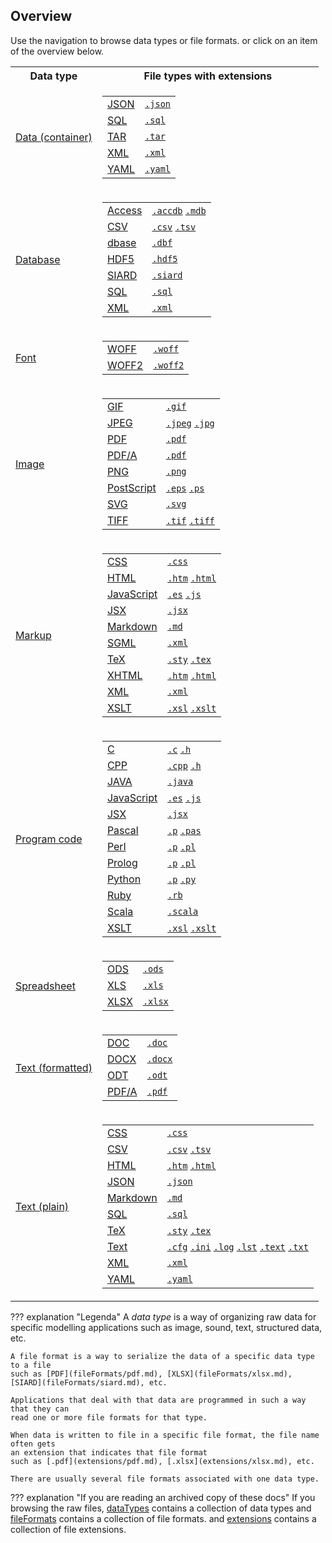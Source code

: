 
## Overview

Use the navigation to browse data types or file formats.
or click on an item of the overview below.


<table>
  <tr>
    <th>Data type</th>
    <th>File types with extensions</th>
  </tr>


  <tr>
    <td><a
          href="dataTypes/dataContainer"
        >Data (container)</a>
</td>
    <td>
<table>


  <tr>
    <td><a
            href="fileFormats/json"
          >JSON</a>
</td>
    <td><a href="extensions/json"><code>.json</code></a></td>
  </tr>


  <tr>
    <td><a
            href="fileFormats/sql"
          >SQL</a>
</td>
    <td><a href="extensions/sql"><code>.sql</code></a></td>
  </tr>


  <tr>
    <td><a
            href="fileFormats/tar"
          >TAR</a>
</td>
    <td><a href="extensions/tar"><code>.tar</code></a></td>
  </tr>


  <tr>
    <td><a
            href="fileFormats/xml"
          >XML</a>
</td>
    <td><a href="extensions/xml"><code>.xml</code></a></td>
  </tr>


  <tr>
    <td><a
            href="fileFormats/yaml"
          >YAML</a>
</td>
    <td><a href="extensions/yaml"><code>.yaml</code></a></td>
  </tr>


</table>
</td>
  </tr>


  <tr>
    <td><a
          href="dataTypes/database"
        >Database</a>
</td>
    <td>
<table>


  <tr>
    <td><a
            href="fileFormats/access"
          >Access</a>
</td>
    <td><a href="extensions/accdb"><code>.accdb</code></a> <a href="extensions/mdb"><code>.mdb</code></a></td>
  </tr>


  <tr>
    <td><a
            href="fileFormats/csv"
          >CSV</a>
</td>
    <td><a href="extensions/csv"><code>.csv</code></a> <a href="extensions/tsv"><code>.tsv</code></a></td>
  </tr>


  <tr>
    <td><a
            href="fileFormats/dbase"
          >dbase</a>
</td>
    <td><a href="extensions/dbf"><code>.dbf</code></a></td>
  </tr>


  <tr>
    <td><a
            href="fileFormats/hdf5"
          >HDF5</a>
</td>
    <td><a href="extensions/hdf5"><code>.hdf5</code></a></td>
  </tr>


  <tr>
    <td><a
            href="fileFormats/siard"
          >SIARD</a>
</td>
    <td><a href="extensions/siard"><code>.siard</code></a></td>
  </tr>


  <tr>
    <td><a
            href="fileFormats/sql"
          >SQL</a>
</td>
    <td><a href="extensions/sql"><code>.sql</code></a></td>
  </tr>


  <tr>
    <td><a
            href="fileFormats/xml"
          >XML</a>
</td>
    <td><a href="extensions/xml"><code>.xml</code></a></td>
  </tr>


</table>
</td>
  </tr>


  <tr>
    <td><a
          href="dataTypes/font"
        >Font</a>
</td>
    <td>
<table>


  <tr>
    <td><a
            href="fileFormats/woff"
          >WOFF</a>
</td>
    <td><a href="extensions/woff"><code>.woff</code></a></td>
  </tr>


  <tr>
    <td><a
            href="fileFormats/woff2"
          >WOFF2</a>
</td>
    <td><a href="extensions/woff2"><code>.woff2</code></a></td>
  </tr>


</table>
</td>
  </tr>


  <tr>
    <td><a
          href="dataTypes/image"
        >Image</a>
</td>
    <td>
<table>


  <tr>
    <td><a
            href="fileFormats/gif"
          >GIF</a>
</td>
    <td><a href="extensions/gif"><code>.gif</code></a></td>
  </tr>


  <tr>
    <td><a
            href="fileFormats/jpeg"
          >JPEG</a>
</td>
    <td><a href="extensions/jpeg"><code>.jpeg</code></a> <a href="extensions/jpg"><code>.jpg</code></a></td>
  </tr>


  <tr>
    <td><a
            href="fileFormats/pdf"
          >PDF</a>
</td>
    <td><a href="extensions/pdf"><code>.pdf</code></a></td>
  </tr>


  <tr>
    <td><a
            href="fileFormats/pdfa"
          >PDF/A</a>
</td>
    <td><a href="extensions/pdf"><code>.pdf</code></a></td>
  </tr>


  <tr>
    <td><a
            href="fileFormats/png"
          >PNG</a>
</td>
    <td><a href="extensions/png"><code>.png</code></a></td>
  </tr>


  <tr>
    <td><a
            href="fileFormats/postscript"
          >PostScript</a>
</td>
    <td><a href="extensions/eps"><code>.eps</code></a> <a href="extensions/ps"><code>.ps</code></a></td>
  </tr>


  <tr>
    <td><a
            href="fileFormats/svg"
          >SVG</a>
</td>
    <td><a href="extensions/svg"><code>.svg</code></a></td>
  </tr>


  <tr>
    <td><a
            href="fileFormats/tiff"
          >TIFF</a>
</td>
    <td><a href="extensions/tif"><code>.tif</code></a> <a href="extensions/tiff"><code>.tiff</code></a></td>
  </tr>


</table>
</td>
  </tr>


  <tr>
    <td><a
          href="dataTypes/markup"
        >Markup</a>
</td>
    <td>
<table>


  <tr>
    <td><a
            href="fileFormats/css"
          >CSS</a>
</td>
    <td><a href="extensions/css"><code>.css</code></a></td>
  </tr>


  <tr>
    <td><a
            href="fileFormats/html"
          >HTML</a>
</td>
    <td><a href="extensions/htm"><code>.htm</code></a> <a href="extensions/html"><code>.html</code></a></td>
  </tr>


  <tr>
    <td><a
            href="fileFormats/javascript"
          >JavaScript</a>
</td>
    <td><a href="extensions/es"><code>.es</code></a> <a href="extensions/js"><code>.js</code></a></td>
  </tr>


  <tr>
    <td><a
            href="fileFormats/jsx"
          >JSX</a>
</td>
    <td><a href="extensions/jsx"><code>.jsx</code></a></td>
  </tr>


  <tr>
    <td><a
            href="fileFormats/markdown"
          >Markdown</a>
</td>
    <td><a href="extensions/md"><code>.md</code></a></td>
  </tr>


  <tr>
    <td><a
            href="fileFormats/sgml"
          >SGML</a>
</td>
    <td><a href="extensions/xml"><code>.xml</code></a></td>
  </tr>


  <tr>
    <td><a
            href="fileFormats/tex"
          >TeX</a>
</td>
    <td><a href="extensions/sty"><code>.sty</code></a> <a href="extensions/tex"><code>.tex</code></a></td>
  </tr>


  <tr>
    <td><a
            href="fileFormats/xhtml"
          >XHTML</a>
</td>
    <td><a href="extensions/htm"><code>.htm</code></a> <a href="extensions/html"><code>.html</code></a></td>
  </tr>


  <tr>
    <td><a
            href="fileFormats/xml"
          >XML</a>
</td>
    <td><a href="extensions/xml"><code>.xml</code></a></td>
  </tr>


  <tr>
    <td><a
            href="fileFormats/xslt"
          >XSLT</a>
</td>
    <td><a href="extensions/xsl"><code>.xsl</code></a> <a href="extensions/xslt"><code>.xslt</code></a></td>
  </tr>


</table>
</td>
  </tr>


  <tr>
    <td><a
          href="dataTypes/programCode"
        >Program code</a>
</td>
    <td>
<table>


  <tr>
    <td><a
            href="fileFormats/c"
          >C</a>
</td>
    <td><a href="extensions/c"><code>.c</code></a> <a href="extensions/h"><code>.h</code></a></td>
  </tr>


  <tr>
    <td><a
            href="fileFormats/cpp"
          >CPP</a>
</td>
    <td><a href="extensions/cpp"><code>.cpp</code></a> <a href="extensions/h"><code>.h</code></a></td>
  </tr>


  <tr>
    <td><a
            href="fileFormats/java"
          >JAVA</a>
</td>
    <td><a href="extensions/java"><code>.java</code></a></td>
  </tr>


  <tr>
    <td><a
            href="fileFormats/javascript"
          >JavaScript</a>
</td>
    <td><a href="extensions/es"><code>.es</code></a> <a href="extensions/js"><code>.js</code></a></td>
  </tr>


  <tr>
    <td><a
            href="fileFormats/jsx"
          >JSX</a>
</td>
    <td><a href="extensions/jsx"><code>.jsx</code></a></td>
  </tr>


  <tr>
    <td><a
            href="fileFormats/pascal"
          >Pascal</a>
</td>
    <td><a href="extensions/p"><code>.p</code></a> <a href="extensions/pas"><code>.pas</code></a></td>
  </tr>


  <tr>
    <td><a
            href="fileFormats/perl"
          >Perl</a>
</td>
    <td><a href="extensions/p"><code>.p</code></a> <a href="extensions/pl"><code>.pl</code></a></td>
  </tr>


  <tr>
    <td><a
            href="fileFormats/prolog"
          >Prolog</a>
</td>
    <td><a href="extensions/p"><code>.p</code></a> <a href="extensions/pl"><code>.pl</code></a></td>
  </tr>


  <tr>
    <td><a
            href="fileFormats/python"
          >Python</a>
</td>
    <td><a href="extensions/p"><code>.p</code></a> <a href="extensions/py"><code>.py</code></a></td>
  </tr>


  <tr>
    <td><a
            href="fileFormats/ruby"
          >Ruby</a>
</td>
    <td><a href="extensions/rb"><code>.rb</code></a></td>
  </tr>


  <tr>
    <td><a
            href="fileFormats/scala"
          >Scala</a>
</td>
    <td><a href="extensions/scala"><code>.scala</code></a></td>
  </tr>


  <tr>
    <td><a
            href="fileFormats/xslt"
          >XSLT</a>
</td>
    <td><a href="extensions/xsl"><code>.xsl</code></a> <a href="extensions/xslt"><code>.xslt</code></a></td>
  </tr>


</table>
</td>
  </tr>


  <tr>
    <td><a
          href="dataTypes/spreadsheet"
        >Spreadsheet</a>
</td>
    <td>
<table>


  <tr>
    <td><a
            href="fileFormats/ods"
          >ODS</a>
</td>
    <td><a href="extensions/ods"><code>.ods</code></a></td>
  </tr>


  <tr>
    <td><a
            href="fileFormats/xls"
          >XLS</a>
</td>
    <td><a href="extensions/xls"><code>.xls</code></a></td>
  </tr>


  <tr>
    <td><a
            href="fileFormats/xlsx"
          >XLSX</a>
</td>
    <td><a href="extensions/xlsx"><code>.xlsx</code></a></td>
  </tr>


</table>
</td>
  </tr>


  <tr>
    <td><a
          href="dataTypes/textFormatted"
        >Text (formatted)</a>
</td>
    <td>
<table>


  <tr>
    <td><a
            href="fileFormats/doc"
          >DOC</a>
</td>
    <td><a href="extensions/doc"><code>.doc</code></a></td>
  </tr>


  <tr>
    <td><a
            href="fileFormats/docx"
          >DOCX</a>
</td>
    <td><a href="extensions/docx"><code>.docx</code></a></td>
  </tr>


  <tr>
    <td><a
            href="fileFormats/odt"
          >ODT</a>
</td>
    <td><a href="extensions/odt"><code>.odt</code></a></td>
  </tr>


  <tr>
    <td><a
            href="fileFormats/pdfa"
          >PDF/A</a>
</td>
    <td><a href="extensions/pdf"><code>.pdf</code></a></td>
  </tr>


</table>
</td>
  </tr>


  <tr>
    <td><a
          href="dataTypes/textPlain"
        >Text (plain)</a>
</td>
    <td>
<table>


  <tr>
    <td><a
            href="fileFormats/css"
          >CSS</a>
</td>
    <td><a href="extensions/css"><code>.css</code></a></td>
  </tr>


  <tr>
    <td><a
            href="fileFormats/csv"
          >CSV</a>
</td>
    <td><a href="extensions/csv"><code>.csv</code></a> <a href="extensions/tsv"><code>.tsv</code></a></td>
  </tr>


  <tr>
    <td><a
            href="fileFormats/html"
          >HTML</a>
</td>
    <td><a href="extensions/htm"><code>.htm</code></a> <a href="extensions/html"><code>.html</code></a></td>
  </tr>


  <tr>
    <td><a
            href="fileFormats/json"
          >JSON</a>
</td>
    <td><a href="extensions/json"><code>.json</code></a></td>
  </tr>


  <tr>
    <td><a
            href="fileFormats/markdown"
          >Markdown</a>
</td>
    <td><a href="extensions/md"><code>.md</code></a></td>
  </tr>


  <tr>
    <td><a
            href="fileFormats/sql"
          >SQL</a>
</td>
    <td><a href="extensions/sql"><code>.sql</code></a></td>
  </tr>


  <tr>
    <td><a
            href="fileFormats/tex"
          >TeX</a>
</td>
    <td><a href="extensions/sty"><code>.sty</code></a> <a href="extensions/tex"><code>.tex</code></a></td>
  </tr>


  <tr>
    <td><a
            href="fileFormats/text"
          >Text</a>
</td>
    <td><a href="extensions/cfg"><code>.cfg</code></a> <a href="extensions/ini"><code>.ini</code></a> <a href="extensions/log"><code>.log</code></a> <a href="extensions/lst"><code>.lst</code></a> <a href="extensions/text"><code>.text</code></a> <a href="extensions/txt"><code>.txt</code></a></td>
  </tr>


  <tr>
    <td><a
            href="fileFormats/xml"
          >XML</a>
</td>
    <td><a href="extensions/xml"><code>.xml</code></a></td>
  </tr>


  <tr>
    <td><a
            href="fileFormats/yaml"
          >YAML</a>
</td>
    <td><a href="extensions/yaml"><code>.yaml</code></a></td>
  </tr>


</table>
</td>
  </tr>


</table>


??? explanation "Legenda"
    A *data type* is a way of organizing raw data for specific modelling applications
    such as image, sound, text, structured data, etc. 

    A file format is a way to serialize the data of a specific data type to a file
    such as [PDF](fileFormats/pdf.md), [XLSX](fileFormats/xlsx.md), [SIARD](fileFormats/siard.md), etc.

    Applications that deal with that data are programmed in such a way that they can
    read one or more file formats for that type.

    When data is written to file in a specific file format, the file name often gets
    an extension that indicates that file format
    such as [.pdf](extensions/pdf.md), [.xlsx](extensions/xlsx.md), etc.

    There are usually several file formats associated with one data type.

??? explanation "If you are reading an archived copy of these docs"
    If you browsing the raw files,
    [dataTypes]({{formats}}/tree/master/docs/dataTypes/)
    contains a collection of data types
    and
    [fileFormats]({{formats}}/tree/master/docs/fileFormats/)
    contains a collection of file formats.
    and
    [extensions]({{formats}}/tree/master/docs/extensions/)
    contains a collection of file extensions.




